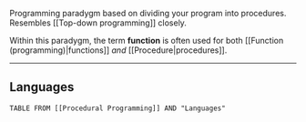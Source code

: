 Programming paradygm based on dividing your program into procedures.
Resembles [[Top-down programming]] closely.

Within this paradygm, the term **function** is often used for both [[Function (programming)|functions]] _and_ [[Procedure|procedures]].

---

## Languages

```dataview
TABLE FROM [[Procedural Programming]] AND "Languages"
```